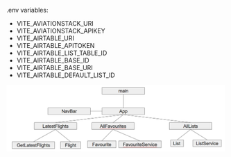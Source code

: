 .env variables:

- VITE_AVIATIONSTACK_URI
- VITE_AVIATIONSTACK_APIKEY
- VITE_AIRTABLE_URI
- VITE_AIRTABLE_APITOKEN
- VITE_AIRTABLE_LIST_TABLE_ID
- VITE_AIRTABLE_BASE_ID
- VITE_AIRTABLE_BASE_URI
- VITE_AIRTABLE_DEFAULT_LIST_ID

![Component Tree](image.png)
